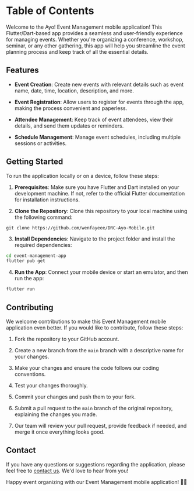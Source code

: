 # Table of Contents

Welcome to the Ayo! Event Management mobile application! This Flutter/Dart-based app provides a seamless and user-friendly experience for managing events. Whether you're organizing a conference, workshop, seminar, or any other gathering, this app will help you streamline the event planning process and keep track of all the essential details.

## Features

- **Event Creation**: Create new events with relevant details such as event name, date, time, location, description, and more.

- **Event Registration**: Allow users to register for events through the app, making the process convenient and paperless.

- **Attendee Management**: Keep track of event attendees, view their details, and send them updates or reminders.

- **Schedule Management**: Manage event schedules, including multiple sessions or activities.

## Getting Started

To run the application locally or on a device, follow these steps:

1. **Prerequisites**: Make sure you have Flutter and Dart installed on your development machine. If not, refer to the official Flutter documentation for installation instructions.

2. **Clone the Repository**: Clone this repository to your local machine using the following command:

```HTTPS
git clone https://github.com/wenfayeee/DRC-Ayo-Mobile.git
```

3. **Install Dependencies**: Navigate to the project folder and install the required dependencies:

```bash
cd event-management-app
flutter pub get
```

4. **Run the App**: Connect your mobile device or start an emulator, and then run the app:

```bash
flutter run
```

## Contributing

We welcome contributions to make this Event Management mobile application even better. If you would like to contribute, follow these steps:

1. Fork the repository to your GitHub account.

2. Create a new branch from the `main` branch with a descriptive name for your changes.

3. Make your changes and ensure the code follows our coding conventions.

4. Test your changes thoroughly.

5. Commit your changes and push them to your fork.

6. Submit a pull request to the `main` branch of the original repository, explaining the changes you made.

7. Our team will review your pull request, provide feedback if needed, and merge it once everything looks good.

## Contact

If you have any questions or suggestions regarding the application, please feel free to [contact us](mailto:munnfayee@gmail.com). We'd love to hear from you!

Happy event organizing with our Event Management mobile application! 🎉📅
